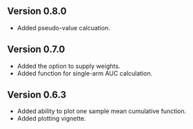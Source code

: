 ## Version 0.8.0

* Added pseudo-value calcuation.


## Version 0.7.0

* Added the option to supply weights. 
* Added function for single-arm AUC calculation.


## Version 0.6.3

* Added ability to plot one sample mean cumulative function.
* Added plotting vignette.

